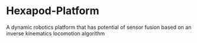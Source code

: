 # Hexapod-Platform
A dynamic robotics platform that has potential of sensor fusion based on an inverse kinematics locomotion algorithm


